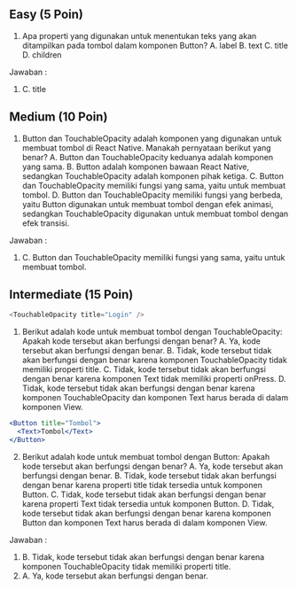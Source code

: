 ## Easy (5 Poin)

1. Apa properti yang digunakan untuk menentukan teks yang akan ditampilkan pada tombol dalam komponen Button?
   A. label
   B. text
   C. title
   D. children

Jawaban :

1. C. title

## Medium (10 Poin)

1. Button dan TouchableOpacity adalah komponen yang digunakan untuk membuat tombol di React Native. Manakah pernyataan berikut yang benar?
   A. Button dan TouchableOpacity keduanya adalah komponen yang sama.
   B. Button adalah komponen bawaan React Native, sedangkan TouchableOpacity adalah komponen pihak ketiga.
   C. Button dan TouchableOpacity memiliki fungsi yang sama, yaitu untuk membuat tombol.
   D. Button dan TouchableOpacity memiliki fungsi yang berbeda, yaitu Button digunakan untuk membuat tombol dengan efek animasi, sedangkan TouchableOpacity digunakan untuk membuat tombol dengan efek transisi.

Jawaban :

1. C. Button dan TouchableOpacity memiliki fungsi yang sama, yaitu untuk membuat tombol.

## Intermediate (15 Poin)

```javascript
<TouchableOpacity title="Login" />
```

1. Berikut adalah kode untuk membuat tombol dengan TouchableOpacity:
   Apakah kode tersebut akan berfungsi dengan benar?
   A. Ya, kode tersebut akan berfungsi dengan benar.
   B. Tidak, kode tersebut tidak akan berfungsi dengan benar karena komponen TouchableOpacity tidak memiliki properti title.
   C. Tidak, kode tersebut tidak akan berfungsi dengan benar karena komponen Text tidak memiliki properti onPress.
   D. Tidak, kode tersebut tidak akan berfungsi dengan benar karena komponen TouchableOpacity dan komponen Text harus berada di dalam komponen View.

```jsx
<Button title="Tombol">
  <Text>Tombol</Text>
</Button>
```

2. Berikut adalah kode untuk membuat tombol dengan Button:
   Apakah kode tersebut akan berfungsi dengan benar?
   A. Ya, kode tersebut akan berfungsi dengan benar.
   B. Tidak, kode tersebut tidak akan berfungsi dengan benar karena properti title tidak tersedia untuk komponen Button.
   C. Tidak, kode tersebut tidak akan berfungsi dengan benar karena properti Text tidak tersedia untuk komponen Button.
   D. Tidak, kode tersebut tidak akan berfungsi dengan benar karena komponen Button dan komponen Text harus berada di dalam komponen View.

Jawaban :

1. B. Tidak, kode tersebut tidak akan berfungsi dengan benar karena komponen TouchableOpacity tidak memiliki properti title.
2. A. Ya, kode tersebut akan berfungsi dengan benar.
